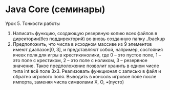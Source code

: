 # Java Core (семинары)
Урок 5. Тонкости работы
1. Написать функцию, создающую резервную копию всех файлов в директории(без поддиректорий) во вновь созданную папку ./backup
2. Предположить, что числа в исходном массиве из 9 элементов имеют диапазон[0, 3],
и представляют собой, например, состояния ячеек поля для игры в крестикинолики,
где 0 – это пустое поле, 1 – это поле с крестиком, 2 – это поле с ноликом, 3 – резервное значение.
Такое предположение позволит хранить в одном числе типа int всё поле 3х3.
Реализовать функционал с записью в файл и обратно игрового поля.
Выводить в консоль игровое поле после импорта, заменяя числа символами X, O, •(пусто)
